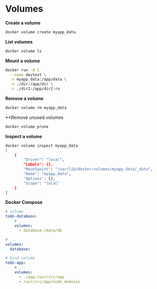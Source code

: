 # Volumes

**Create a volume**
```sh
docker volume create myapp_data
```

**List volumes**
```sh
docker volume ls
```

**Mount a volume**
```sh
docker run -d \
  --name devtest \
  -v myapp_data:/app/data \
  -v ./dir:/app/dir \
  -v ./dir2:/app/dir2:ro
```

**Remove a volume**
```sh
docker volume rm myapp_data
```

**Remove unused volumes
```sh
docker volume prune
```

**Inspect a volume**
```sh
docker volume inspect myapp_data
[
    {
        "Driver": "local",
        "Labels": {},
        "Mountpoint": "/var/lib/docker/volumes/myapp_data/_data",
        "Name": "myapp_data",
        "Options": {},
        "Scope": "local"
    }
]
```

**Docker Compose**
```yaml
# volume
todo-database:
    # ...
    volumes:
      - database:/data/db

# ...
volumes:
  database:
```

```yaml
# bind volume
todo-app:
    # ...
    volumes:
      - ./app:/usr/src/app
      - /usr/src/app/node_modules
```
